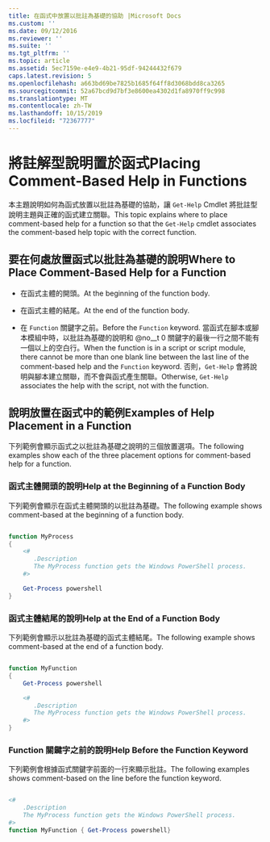 ```yaml
---
title: 在函式中放置以批註為基礎的協助 |Microsoft Docs
ms.custom: ''
ms.date: 09/12/2016
ms.reviewer: ''
ms.suite: ''
ms.tgt_pltfrm: ''
ms.topic: article
ms.assetid: 5ec7159e-e4e9-4b21-95df-94244432f679
caps.latest.revision: 5
ms.openlocfilehash: a663bd69be7825b1685f64ff8d3068bdd8ca3265
ms.sourcegitcommit: 52a67bcd9d7bf3e8600ea4302d1fa8970ff9c998
ms.translationtype: MT
ms.contentlocale: zh-TW
ms.lasthandoff: 10/15/2019
ms.locfileid: "72367777"
---
```

# <a name="placing-comment-based-help-in-functions"></a><span data-ttu-id="5ea61-102">將註解型說明置於函式</span><span class="sxs-lookup"><span data-stu-id="5ea61-102">Placing Comment-Based Help in Functions</span></span>

<span data-ttu-id="5ea61-103">本主題說明如何為函式放置以批註為基礎的協助，讓 `Get-Help` Cmdlet 將批註型說明主題與正確的函式建立關聯。</span><span class="sxs-lookup"><span data-stu-id="5ea61-103">This topic explains where to place comment-based help for a function so that the `Get-Help` cmdlet associates the comment-based help topic with the correct function.</span></span>

## <a name="where-to-place-comment-based-help-for-a-function"></a><span data-ttu-id="5ea61-104">要在何處放置函式以批註為基礎的說明</span><span class="sxs-lookup"><span data-stu-id="5ea61-104">Where to Place Comment-Based Help for a Function</span></span>

- <span data-ttu-id="5ea61-105">在函式主體的開頭。</span><span class="sxs-lookup"><span data-stu-id="5ea61-105">At the beginning of the function body.</span></span>

- <span data-ttu-id="5ea61-106">在函式主體的結尾。</span><span class="sxs-lookup"><span data-stu-id="5ea61-106">At the end of the function body.</span></span>

- <span data-ttu-id="5ea61-107">在 `Function` 關鍵字之前。</span><span class="sxs-lookup"><span data-stu-id="5ea61-107">Before the `Function` keyword.</span></span> <span data-ttu-id="5ea61-108">當函式在腳本或腳本模組中時，以批註為基礎的說明和 @no__t 0 關鍵字的最後一行之間不能有一個以上的空白行。</span><span class="sxs-lookup"><span data-stu-id="5ea61-108">When the function is in a script or script module, there cannot be more than one blank line between the last line of the comment-based help and the `Function` keyword.</span></span> <span data-ttu-id="5ea61-109">否則，`Get-Help` 會將說明與腳本建立關聯，而不會與函式產生關聯。</span><span class="sxs-lookup"><span data-stu-id="5ea61-109">Otherwise, `Get-Help` associates the help with the script, not with the function.</span></span>

## <a name="examples-of-help-placement-in-a-function"></a><span data-ttu-id="5ea61-110">說明放置在函式中的範例</span><span class="sxs-lookup"><span data-stu-id="5ea61-110">Examples of Help Placement in a Function</span></span>

 <span data-ttu-id="5ea61-111">下列範例會顯示函式之以批註為基礎之說明的三個放置選項。</span><span class="sxs-lookup"><span data-stu-id="5ea61-111">The following examples show each of the three placement options for comment-based help for a function.</span></span>

### <a name="help-at-the-beginning-of-a-function-body"></a><span data-ttu-id="5ea61-112">函式主體開頭的說明</span><span class="sxs-lookup"><span data-stu-id="5ea61-112">Help at the Beginning of a Function Body</span></span>

 <span data-ttu-id="5ea61-113">下列範例會顯示在函式主體開頭的以批註為基礎。</span><span class="sxs-lookup"><span data-stu-id="5ea61-113">The following example shows comment-based at the beginning of a function body.</span></span>

```powershell

function MyProcess
{
    <#
       .Description
       The MyProcess function gets the Windows PowerShell process.
    #>

    Get-Process powershell
}

```

### <a name="help-at-the-end-of-a-function-body"></a><span data-ttu-id="5ea61-114">函式主體結尾的說明</span><span class="sxs-lookup"><span data-stu-id="5ea61-114">Help at the End of a Function Body</span></span>

 <span data-ttu-id="5ea61-115">下列範例會顯示以批註為基礎的函式主體結尾。</span><span class="sxs-lookup"><span data-stu-id="5ea61-115">The following example shows comment-based at the end of a function body.</span></span>

```powershell

function MyFunction
{
    Get-Process powershell

    <#
       .Description
       The MyProcess function gets the Windows PowerShell process.
    #>
}

```

### <a name="help-before-the-function-keyword"></a><span data-ttu-id="5ea61-116">Function 關鍵字之前的說明</span><span class="sxs-lookup"><span data-stu-id="5ea61-116">Help Before the Function Keyword</span></span>

 <span data-ttu-id="5ea61-117">下列範例會根據函式關鍵字前面的一行來顯示批註。</span><span class="sxs-lookup"><span data-stu-id="5ea61-117">The following examples shows comment-based on the line before the function keyword.</span></span>

```powershell

<#
    .Description
    The MyProcess function gets the Windows PowerShell process.
#>
function MyFunction { Get-Process powershell}

```